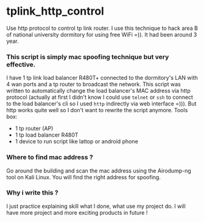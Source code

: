 # tplink_http_control
Use http protocol to control tp link router. I use this technique to hack area B of national university dormitory for using free WiFi =)). It had been around 3 year.
### This script is simply mac spoofing technique but very effective.
I have 1 tp link load balancer R480T+ connected to the dormitory's LAN with 4 wan ports and a tp router to broadcast the network. This script was written to automatically change the load balancer's MAC address via http protocol (actually at first I didn't know I could use `telnet` or `ssh` to connect to the load balancer's cli so I used `http` indirectly via web interface =))). But http works quite well so I don't want to rewrite the script anymore.
Tools box:
- 1 tp router (AP)
- 1 tp load balancer R480T
- 1 device to run script like lattop or android phone
### Where to find mac address ?
Go around the building and scan the mac address using the Airodump-ng tool on Kali Linux. You will find the right address for spoofing.
### Why i write this ?
I just practice explaining skill what I done, what use my project do. I will have more project and more exciting products in future !
